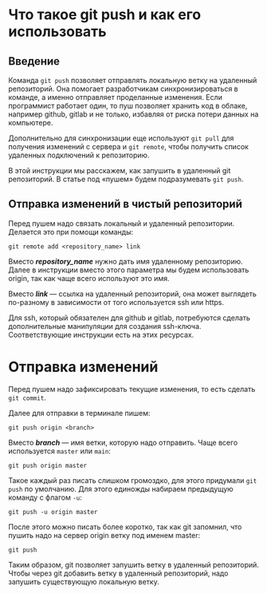 # Что такое git push и как его использовать
## Введение
Команда `git push` позволяет отправлять локальную ветку на удаленный репозиторий. Она помогает разработчикам синхронизироваться в команде, а именно отправляет проделанные изменения. Если программист работает один, то пуш позволяет хранить код в облаке, например github, gitlab и не только, избавляя от риска потери данных на компьютере.

Дополнительно для синхронизации еще используют `git pull` для получения изменений с сервера и `git remote`, чтобы получить список удаленных подключений к репозиторию.

В этой инструкции мы расскажем, как запушить в удаленный git репозиторий. В статье под «пушем» будем подразумевать `git push`.

## Отправка изменений в чистый репозиторий
Перед пушем надо связать локальный и удаленный репозитории. Делается это при помощи команды:
```
git remote add <repository_name> link
```

Вместо ***repository_name*** нужно дать имя удаленному репозиторию. Далее в инструкции вместо этого параметра мы будем использовать origin, так как чаще всего используют это имя.

Вместо ***link*** — ссылка на удаленный репозиторий, она может выглядеть по-разному в зависимости от того используется ssh или https. 

Для ssh, который обязателен для github и gitlab, потребуются сделать дополнительные манипуляции для создания ssh-ключа. Соответствующие инструкции есть на этих ресурсах.

# Отправка изменений
Перед пушем надо зафиксировать текущие изменения, то есть сделать `git commit`.

Далее для отправки в терминале пишем:


```
git push origin <branch>
```
Вместо ***branch*** — имя ветки, которую надо отправить. Чаще всего используется `master` или `main`: 

```
git push origin master
```
Такое каждый раз писать слишком громоздко, для этого придумали `git push` по умолчанию. Для этого единожды набираем предыдущую команду с флагом `-u`:


```
git push -u origin master
```
После этого можно писать более коротко, так как git запомнил, что пушить надо на сервер origin ветку под именем master:

```
git push
```
Таким образом, git позволяет запушить ветку в удаленный репозиторий. Чтобы через git добавить ветку в удаленный репозиторий, надо запушить существующую локальную ветку.
